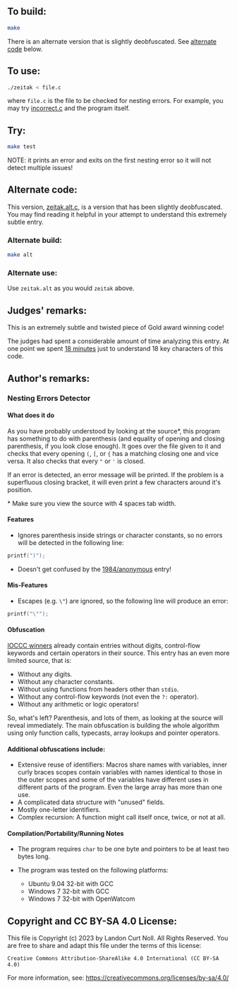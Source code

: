 ## To build:

```sh
make
```

There is an alternate version that is slightly deobfuscated. See [alternate
code](#alternate-code) below.


## To use:

```sh
./zeitak < file.c
```

where `file.c` is the file to be checked for nesting errors. For example, you may
try [incorrect.c](incorrect.c) and the program itself.


## Try:

```sh
make test
```

NOTE: it prints an error and exits on the first nesting error so it will not
detect multiple issues!


## Alternate code:

This version, [zeitak.alt.c](zeitak.alt.c), is a version that has been slightly
deobfuscated.  You may find reading it helpful in your attempt to understand
this extremely subtle entry.


### Alternate build:

```sh
make alt
```


### Alternate use:

Use `zeitak.alt` as you would `zeitak` above.


## Judges' remarks:

This is an extremely subtle and twisted piece of Gold award winning code!

The judges had spent a considerable amount of time analyzing this entry.
At one point we spent
[18
minutes](https://web.archive.org/web/20130925190722/https://twitter.com/ioccc/status/252162898800033792)
just to understand 18 key characters of this code.


## Author's remarks:

### Nesting Errors Detector


#### What does it do

As you have probably understood by looking at the source\*, this program has
something to do with parenthesis (and equality of opening and closing
parenthesis, if you look close enough). It goes over the file given to it and
checks that every opening `(`, `[`, or `{` has a matching closing one and
vice versa. It also checks that every `"` or `'` is closed.

If an error is detected, an error message will be printed. If the problem
is a superfluous closing bracket, it will even print a few characters
around it's position.

\* Make sure you view the source with 4 spaces tab width.


#### Features

* Ignores parenthesis inside strings or character constants, so no errors
  will be detected in the following line:

```c
printf(")");
```

* Doesn't get confused by the [1984/anonymous](/1984/anonymous/anonymous.c) entry!

#### Mis-Features

* Escapes (e.g. `\"`) are ignored, so the following line will produce
  an error:

```c
printf("\"");
```

#### Obfuscation

[IOCCC winners](/years.html) already contain entries without digits, control-flow
keywords and certain operators in their source. This entry has an
even more limited source, that is:

* Without any digits.
* Without any character constants.
* Without using functions from headers other than `stdio`.
* Without any control-flow keywords (not even the `?:` operator).
* Without any arithmetic or logic operators!

So, what's left? Parenthesis, and lots of them, as looking at the source will
reveal immediately. The main obfuscation is building the whole algorithm using
only function calls, typecasts, array lookups and pointer operators.


#### Additional obfuscations include:

* Extensive reuse of identifiers: Macros share names with variables, inner
  curly braces scopes contain variables with names identical to those in the
  outer scopes and some of the variables have different uses in different
  parts of the program. Even the large array has more than one use.
* A complicated data structure with "unused" fields.
* Mostly one-letter identifiers.
* Complex recursion: A function might call itself once, twice, or not at all.


#### Compilation/Portability/Running Notes

* The program requires `char` to be one byte and pointers to be
  at least two bytes long.

* The program was tested on the following platforms:
    - Ubuntu 9.04 32-bit with GCC
    - Windows 7 32-bit with GCC
    - Windows 7 32-bit with OpenWatcom


## Copyright and CC BY-SA 4.0 License:

This file is Copyright (c) 2023 by Landon Curt Noll.  All Rights Reserved.
You are free to share and adapt this file under the terms of this license:

    Creative Commons Attribution-ShareAlike 4.0 International (CC BY-SA 4.0)

For more information, see: https://creativecommons.org/licenses/by-sa/4.0/
